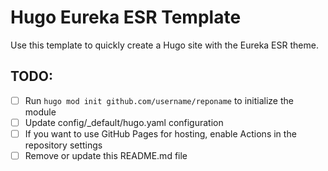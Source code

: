 # Hugo Eureka ESR Template

Use this template to quickly create a Hugo site with the Eureka ESR theme.

## TODO:

- [ ] Run `hugo mod init github.com/username/reponame` to initialize the module
- [ ] Update config/_default/hugo.yaml configuration
- [ ] If you want to use GitHub Pages for hosting, enable Actions in the repository settings
- [ ] Remove or update this README.md file
